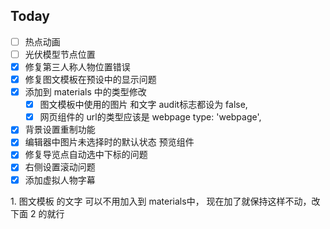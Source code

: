 ## Today

- [ ] 热点动画
- [ ] 光伏模型节点位置
- [x] 修复第三人称人物位置错误
- [x] 修复图文模板在预设中的显示问题
- [x] 添加到 materials 中的类型修改
	- [x] 图文模板中使用的图片 和文字 audit标志都设为 false,   
	- [x] 网页组件的 url的类型应该是 webpage type: 'webpage',
- [x] 背景设置重制功能
- [x] 编辑器中图片未选择时的默认状态 预览组件
- [x] 修复导览点自动选中下标的问题
- [x] 右侧设置滚动问题
- [x] 添加虚拟人物字幕

1. 图文模板 的文字 可以不用加入到 materials中， 现在加了就保持这样不动，改下面 2 的就行  
